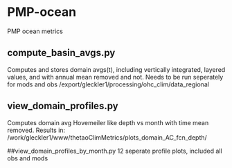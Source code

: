 # PMP-ocean
PMP ocean metrics

## compute_basin_avgs.py
Computes and stores domain avgs(t), including vertically integrated, layered values, and with annual mean removed and not.  Needs to be run seperately for mods and obs /export/gleckler1/processing/ohc_clim/data_regional

## view_domain_profiles.py
Computes domain avg Hovemeiler like depth vs month with time mean removed. Results in:
/work/gleckler1/www/thetaoClimMetrics/plots_domain_AC_fcn_depth/

##view_domain_profiles_by_month.py
12 seperate profile plots, included all obs and mods

